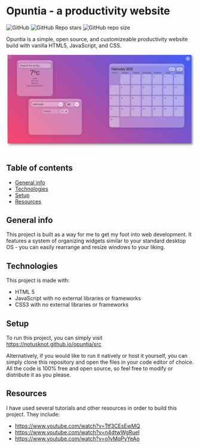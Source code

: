 
# Opuntia - a productivity website

![GitHub](https://img.shields.io/github/license/notusknot/opuntia)
![GitHub Repo stars](https://img.shields.io/github/stars/notusknot/opuntia?logo=github)
![GitHub repo size](https://img.shields.io/github/repo-size/notusknot/opuntia?logo=github)

Opuntia is a simple, open source, and customizeable productivity website build with vanilla HTML5, JavaScript, and CSS.

![Screenshot of Opuntia](/images/screenshot.png)

## Table of contents
* [General info](#general-info)
* [Technologies](#technologies)
* [Setup](#setup)
* [Resources](#resources)

## General info
This project is built as a way for me to get my foot into web development. It features a system of organizing widgets similar to your standard desktop OS - you can easily rearrange and resize windows to your liking. 
	
## Technologies
This project is made with:
* HTML 5
* JavaScript with no external libraries or frameworks
* CSS3 with no external libraries or frameworks

## Setup
To run this project, you can simply visit https://notusknot.github.io/opuntia/src

Alternatively, if you would like to run it natively or host it yourself, you can simply clone this repository and open the files in your code editor of choice. All the code is 100% free and open source, so feel free to modify or distribute it as you please. 

## Resources
I have used several tutorials and other resources in order to build this project. They include:
* https://www.youtube.com/watch?v=Ttf3CEsEwMQ
* https://www.youtube.com/watch?v=n4dtwWgRueI
* https://www.youtube.com/watch?v=o1yMqPyYeAo